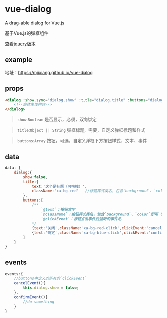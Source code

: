 # vue-dialog
A drag-able dialog for Vue.js

基于Vue.js的弹框组件

[查看jquery版本](https://github.com/mjixiang/ui.prompt)

## example
地址：https://mjixiang.github.io/vue-dialog


## props
```html
<dialog :show.sync="dialog.show" :title="dialog.title" :buttons="dialog.buttons">
	<!--窗体主体内容-->
</dialog>
```

>`show`:`Boolean` 是否显示，必须，双向绑定

>`title`:`Object || String` 弹框标题，需要，自定义弹框标题和样式

>`buttons`:`Array` 按钮，可选，自定义弹框下方按钮样式、文本、事件

## data
```javascript
data: {
	dialog:{
		show:false,
		title:{
			text:'这个是标题（可拖拽）',
			className:'xa-bg-red'	//标题样式类名，包含`background`、`color`即可
		},
		buttons:[
			/**
				`@text`：按钮文字
				`@className`：按钮样式类名，包含`background`、`color`即可（内置一部分）
				`@clickEvent`：按钮点击事件后监听的事件名
			*/
			{text:'关闭',className:'xa-bg-red-click',clickEvent:'cancelEvent'},
			{text:'确定',className:'xa-bg-blue-click',clickEvent:'confirmEvent'}
		]
	}
}
```

## events
```javascript
events:{
	//buttons中定义的所有的`clickEvent`
	cancelEvent(){
  		this.dialog.show = false;
	},
	confirmEvent(){
		//do something
	}
}
```
